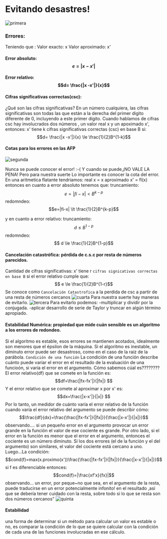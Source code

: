 # Evitando desastres!
![](primera.jpg "primera")
### Errores:
Teniendo que :
Valor exacto: x
Valor aproximado: x'
#### Error absoluto: $$e= |x -x'|$$
#### Error relativo: $$d= \frac{|x -x'|}{x}$$
#### Cifras significativas correctas(csc):
¿Qué son las cifras significativas?
En un número cualquiera, las cifras significativas son todas las que están a
la derecha del primer digito diferente de 0, incluyendo a este primer dígito.
Cuando hablamos de cifras csc hay involucrados dos números , un valor real x y un apoximado x', entonces:
x' tiene k cifras significativas correctas (csc)
en base B si:
$$d= \frac{|x -x'|}{x} \le \frac{1}{2}B^{1-k}$$

#### Cotas para los errores en las AFP
![](segunda.jpg "segunda")

Nunca se puede conocer el error! :-(
	Y cuando se puede,¡NO VALE LA PENA!
	Pero para nuestra suerte Lo importante es conocer la cota
del error.
En una aritmetica flatante tendriamos:
real x = x
aproximado  x' = fl(x)
entonces en cuanto a error absoluto tenemos que:
truncamiento:
$$e=|fi-x| \lt B^{k-p}$$
redomndeo:
$$e=|fi-x| \lt \frac{1}{2}B^{k-p}$$

y en cuanto a error relativo:
truncamiento:
$$ d \le B^{1-p}$$
redomndeo:
$$ d \le  \frac{1}{2}B^{1-p}$$
#### Cancelación catastrófica: pérdida de c.s.c por resta de números parecidos.
Cantidad de cifras significativas: x' tiene r `cifras signicativas correctas en base B` si el error relativo cumple que: $$ e \le  \frac{1}{2}B^{1-r}$$
Se conoce como `Cancelación Catastrofica` a la perdida de csc a partir de una resta de números cercanos
![](cuarta.jpg "cuarta")
Para nuestra suerte hay maneras de evitarlo.
![](tercera.jpg "tercera")
Para evitarlo podemos:
-multiplicar y dividir por la conjugada.
-aplicar desarrollo de serie de Taylor y truncar en algún término apropiado.

#### Estabilidad Numérica: propiedad que mide cuán sensible es un algoritmo a los errores de redondeo.
Si el algoritmo es estable, esos errores se mantienen acotados,
idealmente son menores que el  épsilon de la máquina. Si el algoritmo es
inestable, un diminuto error puede ser desastroso, como en el caso de la raíz de
la parábola.
`Condición de una función`
La condición de una función describe cuánto puede variar el error en el
resultado de la evaluación de una funcioón, si varía el error en el argumento.
Cómo sabemos cúal es????????
El error relativo(df) que se comete en la función es:
$$df=\frac{|fx-fx'|}{|fx|} $$
Y el error relativo que se comete al aproximar x por x' es:
$$dx=\frac{|x-x'|}{|x|} $$
Por lo tanto, un medidor de cuánto varía el error relativo de la función cuando
varía el error relativo del argumento se puede describir cómo:
$$\frac{df}{dx}=\frac{\frac{|fx-fx'|}{|fx|}}{\frac{|x-x'|}{|x|}}$$
observando....
si un pequeño error en el argumento provocar un error grande en la función el valor de ese cociente es grande. Por otro lado, si el error en la función es menor que el error en el
argumento, entonces el cociente es un número diminuto. Si los dos errores (el de la función y el del argumento) son similares, el valor del cociente está cercano a uno.
Luego...La condición:
$$cond(f)=max(x.proximo(x'))\frac{\frac{|fx-fx'|}{|fx|}}{\frac{|x-x'|}{|x|}}$$
si f es diferenciable entonces:
$$cond(f)=|\frac{xf'x}{fx}|$$
observando...
un error, por peque~no que sea, en el argumento de la resta, puede traducirse en un error potencialmente infonito! en el resultado ,así que se debería tener cuidado con la resta, sobre todo si lo que se resta son dos
números  cercanos"
![](quinta.jpg "quinta")
#### Estabilidad
una forma de determinar si un método para calcular un valor es estable o no, es comparar la condición de lo que se quiere calcular con la condición de cada una de las funciones involucradas en ese cálculo.
